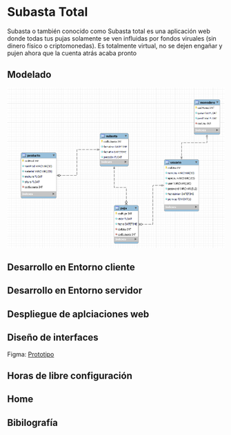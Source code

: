 # Subasta Total
<p>Subasta o también conocido como Subasta total es una aplicación web donde todas tus pujas solamente se ven influidas por fondos viruales (sin dinero físico o criptomonedas). Es totalmente virtual, no se dejen engañar y pujen ahora que la cuenta atrás acaba pronto</p>

## Modelado
<img src="img/modelado.PNG">

## Desarrollo en Entorno cliente


## Desarrollo en Entorno servidor



## Despliegue de aplciaciones web



## Diseño de interfaces
<p>Figma: <a href="https://www.figma.com/proto/MGazLbzsWFdFpbrXs1uyWc/Prototipo-subasta?node-id=1%3A5&starting-point-node-id=1%3A5">Prototipo</a></p>

## Horas de libre configuración



## Home

## Bibilografía